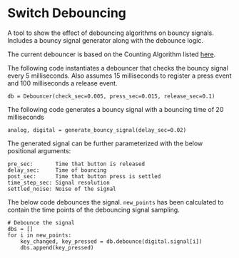 Switch Debouncing
=================

A tool to show the effect of debouncing algorithms on bouncy signals.
Includes a bouncy signal generator along with the debounce logic.

The current debouncer is based on the Counting Algorithm listed [here](http://www.ganssle.com/debouncing-pt2.htm).

The following code instantiates a debouncer that checks the bouncy signal every 5 milliseconds.
Also assumes 15 milliseconds to register a press event and 100 milliseconds a release event.

    db = Debouncer(check_sec=0.005, press_sec=0.015, release_sec=0.1)

The following code generates a bouncy signal with a bouncing time of 20 milliseconds

    analog, digital = generate_bouncy_signal(delay_sec=0.02)

The generated signal can be further parameterized with the below positional arguments:

    pre_sec:       Time that button is released
    delay_sec:     Time of bouncing
    post_sec:      Time that button press is settled
    time_step_sec: Signal resolution
    settled_noise: Noise of the signal

The below code debounces the signal. `new_points` has been calculated to contain the time points of the debouncing signal sampling.

    # Debounce the signal
    dbs = []
    for i in new_points:
        key_changed, key_pressed = db.debounce(digital.signal[i])
        dbs.append(key_pressed)

